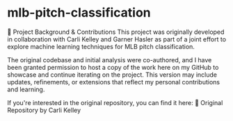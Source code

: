 # mlb-pitch-classification
👥 Project Background & Contributions
This project was originally developed in collaboration with Carli Kelley and Garner Hasler as part of a joint effort to explore machine learning techniques for MLB pitch classification.

The original codebase and initial analysis were co-authored, and I have been granted permission to host a copy of the work here on my GitHub to showcase and continue iterating on the project. This version may include updates, refinements, or extensions that reflect my personal contributions and learning.

If you're interested in the original repository, you can find it here:
🔗 Original Repository by Carli Kelley
